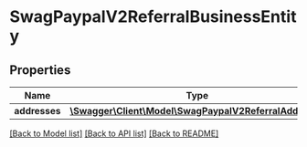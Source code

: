 # SwagPaypalV2ReferralBusinessEntity

## Properties
Name | Type | Description | Notes
------------ | ------------- | ------------- | -------------
**addresses** | [**\Swagger\Client\Model\SwagPaypalV2ReferralAddress[]**](SwagPaypalV2ReferralAddress.md) |  | [optional] 

[[Back to Model list]](../../README.md#documentation-for-models) [[Back to API list]](../../README.md#documentation-for-api-endpoints) [[Back to README]](../../README.md)

